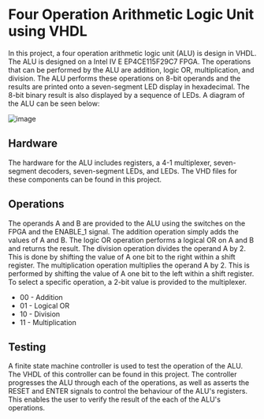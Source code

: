 # Four Operation Arithmetic Logic Unit using VHDL

In this project, a four operation arithmetic logic unit (ALU) is design in VHDL. The ALU is designed on a Intel IV E EP4CE115F29C7 FPGA. The operations that can 
be performed by the ALU are addition, logic OR, multiplication, and division. The ALU performs these operations
on 8-bit operands and the results are printed onto a seven-segment LED display in hexadecimal. The 8-bit binary
result is also displayed by a sequence of LEDs. A diagram of the ALU can be seen below:

![image](https://user-images.githubusercontent.com/43174428/148951311-1af394ef-b0ab-4094-9b3f-3e753d594224.png)

## Hardware

The hardware for the ALU includes registers, a 4-1 multiplexer, seven-segment decoders, seven-segment LEDs, and LEDs. The VHD files for these components can be found in this project. 

## Operations

The operands A and B are provided to the ALU using the switches on the FPGA and the ENABLE_1 signal. The addition operation simply adds the values of A and B. The logic OR operation performs a logical OR on A and B and returns the result. The division operation  divides the operand A by 2. This is done by shifting the value of A one bit to the right within a shift register. The multiplication operation multiplies the operand A by 2. This is performed by shifting the value of A one bit to the left within a shift register. To select a specific operation, a 2-bit value is provided to the multiplexer. 

<ul>
  <li>00 - Addition</li>
  <li>01 - Logical OR</li>
  <li>10 - Division</li>
  <li>11 - Multiplication</li>
</ul>

## Testing

A finite state machine controller is used to test the operation of the ALU. The VHDL of this controller can be found in this project. The controller progresses the ALU through each of the operations, as well as asserts the RESET and ENTER signals to control the behaviour of the ALU's registers. This enables the user to verify the result of the each of the ALU's operations.

